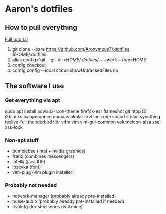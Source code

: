 # Aaron's dotfiles
## How to pull everything

[Full tutorial](https://www.atlassian.com/git/tutorials/dotfiles)

1. git clone --bare https://github.com/Aronymous7/.dotfiles $HOME/.dotfiles
2. alias config='git --git-dir=$HOME/.dotfiles/ --work-tree=$HOME'
3. config checkout
4. config config --local status.showUntrackedFiles no

## The software I use
### Get everything via apt

sudo apt install adwaita-icon-theme firefox-esr flameshot git htop i3 i3blocks lxappearance nomacs okular rxvt-unicode snapd steam syncthing texlive-full thunderbird tldr vifm vim vim-gui-common volumeicon-alsa xsel xss-lock

### Non-apt stuff

- bumblebee (intel + nvidia graphics)
- franz (combines messengers)
- intellij (java IDE)
- iosevka (font)
- vim-plug (vim plugin installer)

### Probably not needed

- network-manager (probably already pre-installed)
- pulse-audio (probably already pre-installed if needed)
- rivalcfg (for steelseries rival mice)
